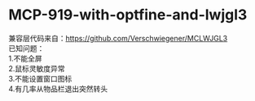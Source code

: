 # MCP-919-with-optfine-and-lwjgl3
兼容层代码来自：https://github.com/Verschwiegener/MCLWJGL3  
已知问题：  
1.不能全屏  
2.鼠标灵敏度异常  
3.不能设置窗口图标  
4.有几率从物品栏退出突然转头  
